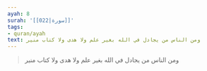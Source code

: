 ```yaml
---
ayah: 8
surah: '[[022|سورة]]'
tags:
- quran/ayah
text: ومن الناس من يجادل في الله بغير علم ولا هدى ولا كتاب منير
---
```

> ومن الناس من يجادل في الله بغير علم ولا هدى ولا كتاب منير

